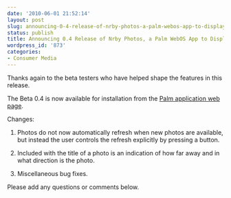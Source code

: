 ```yaml
---
date: '2010-06-01 21:52:14'
layout: post
slug: announcing-0-4-release-of-nrby-photos-a-palm-webos-app-to-display-nearby-photographs
status: publish
title: Announcing 0.4 Release of Nrby Photos, a Palm WebOS App to Display Nearby Photographs
wordpress_id: '873'
categories:
- Consumer Media
---
```


Thanks again to the beta testers who have helped shape the features in this release.

The Beta 0.4 is now available for installation from the [Palm application web page](http://developer.palm.com/webChannel/index.php?packageid=org.eamonn.nrby).

Changes:


  1. Photos do not now automatically refresh when new photos are available, but instead the user controls the refresh explicitly by pressing a button.


  2. Included with the title of a photo is an indication of how far away and in what direction is the photo.


  3. Miscellaneous bug fixes.


Please add any questions or comments below.

